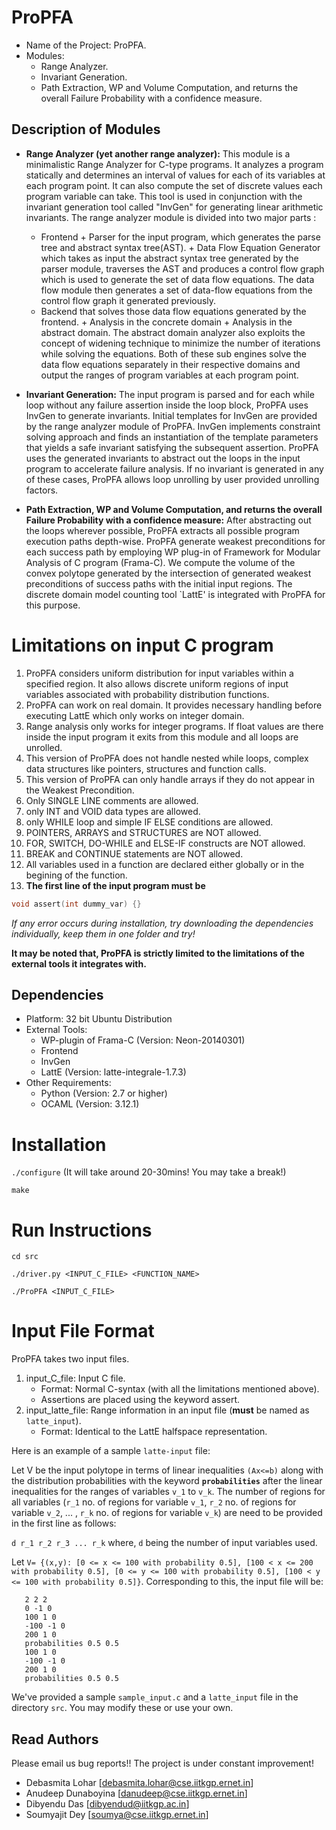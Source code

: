 ProPFA
=============
* Name of the Project: ProPFA.
* Modules:
   - Range Analyzer.
   - Invariant Generation.
   - Path Extraction, WP and Volume Computation, and returns the overall Failure Probability with a confidence measure.

Description of Modules
-------------------------------

+ **Range Analyzer (yet another range analyzer):**
This module is a minimalistic Range Analyzer for C-type programs. It analyzes a program statically and determines an interval of values for each of its variables at each program point. It can also compute the set of 
discrete values each program variable can take. This tool is used in conjunction with the invariant generation tool 
called "InvGen" for generating linear arithmetic invariants. The range analyzer module is divided into two major parts : 
  - Frontend
		+ Parser for the input program, which generates the parse tree and abstract syntax tree(AST).
		+ Data Flow Equation Generator which takes as input the abstract syntax tree generated by the parser module, traverses the AST and produces a control flow graph which is used to generate the set of data flow equations. The data flow module then generates a set of data-flow equations from the control flow graph it generated previously.
  - Backend that solves those data flow equations generated by the frontend.
		+ Analysis in the concrete domain
		+ Analysis in the abstract domain.
 The abstract domain analyzer also exploits the concept of widening technique to minimize the number of iterations while solving the equations. Both of these sub engines solve the data flow equations separately in their respective domains and output the ranges of program variables at each program point. 

+ **Invariant Generation:**
The input program is parsed and for each while loop without any failure assertion inside the loop block, ProPFA uses 
InvGen to generate invariants. Initial templates for InvGen are provided by the range analyzer module of ProPFA. InvGen 
implements constraint solving approach and finds an instantiation of the template parameters that yields a safe invariant 
satisfying the subsequent assertion. ProPFA uses the generated invariants to abstract out the loops in the input program 
to accelerate failure analysis.
If no invariant is generated in any of these cases, ProPFA allows loop unrolling by user provided unrolling factors.

+ **Path Extraction, WP and Volume Computation, and returns the overall Failure Probability with a confidence measure:**
After abstracting out the loops wherever possible, ProPFA extracts all possible program execution paths depth-wise. ProPFA 
generate weakest preconditions for each success path by employing WP plug-in of Framework for Modular Analysis of C program 
(Frama-C). We compute the volume of the convex polytope generated by the intersection of generated weakest preconditions of 
success paths with the initial input regions. The discrete domain model counting tool `LattE' is integrated with ProPFA for
this purpose.

Limitations on input C program 
===============================
1. ProPFA considers uniform distribution for input variables within a specified region. It also allows discrete uniform regions
of input variables associated with probability distribution functions.
2. ProPFA can work on real domain. It provides necessary handling before executing LattE which only works on integer domain.
3. Range analysis only works for integer programs. If float values are there inside the input program it exits from this module and all loops 
are unrolled.
4. This version of ProPFA does not handle nested while loops, complex data structures like pointers, structures and function calls.
5. This version of ProPFA can only handle arrays if they do not appear in the Weakest Precondition.
6. Only SINGLE LINE comments are allowed.
7. only INT and VOID data types are allowed.
8. only WHILE loop and simple IF ELSE conditions are allowed.
9. POINTERS, ARRAYS and STRUCTURES are NOT allowed.
10. FOR, SWITCH, DO-WHILE and ELSE-IF constructs are NOT allowed.
11. BREAK and CONTINUE statements are NOT allowed.
12. All variables used in a function are declared either globally or in the begining of the function.
13. **The first line of the input program must be**
```c
void assert(int dummy_var) {}
```
*If any error occurs during installation, try downloading the dependencies individually, keep them in one folder and try!*

**It may be noted that, ProPFA is strictly limited to the limitations of the external tools it integrates with.**
 
Dependencies
------------------

+ Platform: 32 bit Ubuntu Distribution
+ External Tools:
	- WP-plugin of Frama-C (Version: Neon-20140301)
	- Frontend
	- InvGen
	- LattE (Version: latte-integrale-1.7.3)
+ Other Requirements: 
	- Python (Version: 2.7 or higher)
	- OCAML (Version: 3.12.1)

Installation 
================

`./configure` (It will take around 20-30mins! You may take a break!)

`make`

Run Instructions
========================
`cd src`

`./driver.py <INPUT_C_FILE> <FUNCTION_NAME>`

`./ProPFA <INPUT_C_FILE>`

Input File Format
======================

ProPFA takes two input files.

1. input_C_file: Input C file.
	- Format: Normal C-syntax (with all the limitations mentioned above).
	- Assertions are placed using the keyword assert.
2. input_latte_file: Range information in an input file (**must** be named as `latte_input`).
	- Format: Identical to the LattE halfspace representation.

Here is an example of a sample `latte-input` file:

Let V be the input polytope in terms of linear inequalities `(Ax<=b)` along with the distribution probabilities with the keyword **`probabilities`** after the linear inequalities for the ranges of variables `v_1` to `v_k`. The number of regions for all variables (`r_1` no. of regions for variable `v_1`, `r_2` no. of regions for variable `v_2`, ... , `r_k` no. of regions for variable `v_k`) are need to be provided in the first line as follows:

`d r_1 r_2 r_3 ... r_k` where, `d` being the number of input variables used.

Let `V= {(x,y): [0 <= x <= 100 with probability 0.5], [100 < x <= 200 with probability 0.5], [0 <= y <= 100 with probability 0.5], [100 < y <= 100 with probability 0.5]}`. Corresponding to this, the input file will be:
```
   2 2 2
   0 -1 0
   100 1 0
   -100 -1 0
   200 1 0
   probabilities 0.5 0.5
   100 1 0
   -100 -1 0
   200 1 0
   probabilities 0.5 0.5     
```

We've provided a sample `sample_input.c` and a `latte_input` file in the directory `src`. You may modify these or use your own.

Read Authors
-------------------------
Please email us bug reports!!
The project is under constant improvement!
* Debasmita Lohar [debasmita.lohar@cse.iitkgp.ernet.in]
* Anudeep Dunaboyina [danudeep@cse.iitkgp.ernet.in]
* Dibyendu Das [dibyendud@iitkgp.ac.in]
* Soumyajit Dey	[soumya@cse.iitkgp.ernet.in]
